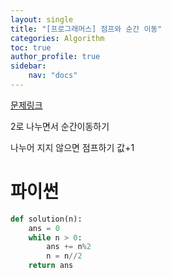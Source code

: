 ```yaml
---
layout: single
title: "[프로그래머스] 점프와 순간 이동"
categories: Algorithm
toc: true
author_profile: true
sidebar:
    nav: "docs"
---
```

[문제링크](https://school.programmers.co.kr/learn/courses/30/lessons/12980)


2로 나누면서 순간이동하기 

나누어 지지 않으면 점프하기 값+1

# 파이썬
```python
def solution(n):
    ans = 0 
    while n > 0:
        ans += n%2
        n = n//2
    return ans
    
```